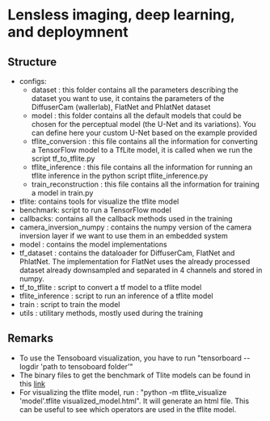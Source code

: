 # Lensless imaging, deep learning, and deploymnent

## Structure
- configs: 
  - dataset : this folder contains all the parameters describing the dataset you want to use, it contains the parameters of the DiffuserCam (wallerlab), FlatNet and PhlatNet dataset
  - model : this folder contains all the default models that could be chosen for the perceptual model (the U-Net and its variations). You can define here your custom U-Net based on the example provided
  - tflite_conversion : this file contains all the information for converting a TensorFlow model to a TfLite model, it is called when we run the script tf_to_tflite.py
  - tflite_inference : this file contains all the information for running an tflite inference in the python script tflite_inference.py
  - train_reconstruction : this file contains all the information for training a model in train.py
- tflite: contains tools for visualize the tflite model
- benchmark: script to run a TensorFlow model
- callbacks: contains all the callback methods used in the training
- camera_inversion_numpy : contains the numpy version of the camera inversion layer if we want to use them in an embedded system
- model : contains the model implementations
- tf_dataset : contains the dataloader for DiffuserCam, FlatNet and PhlatNet. The implementation for FlatNet uses the already processed dataset already downsampled and separated in 4 channels and stored in numpy.
- tf_to_tflite : script to convert a tf model to a tflite model
- tflite_inference : script to run an inference of a tflite model
- train : script to train the model
- utils : utilitary methods, mostly used during the training

## Remarks
- To use the Tensoboard visualization, you have to run "tensorboard --logdir 'path to tensoboard folder'"
- The binary files to get the benchmark of Tlite models can be found in this [link](https://www.tensorflow.org/lite/performance/measurement)
- For visualizing the tflite model, run : "python -m tflite_visualize 'model'.tflite visualized_model.html". It will generate an html file. This can be useful to see which operators are used in the tflite model.
